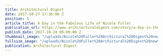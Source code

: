 ```yaml
---
title: Architectural Digest
date: 2017-10-27 17:36:00 Z
position: 5
article_title: A Day in the Fabulous Life of Nicole Fuller
publication_url: https://www.architecturaldigest.com/story/a-day-in-the-life-of-nicole-fuller
publish_date: 2017-10-24 00:00:00 Z
thumbnail_image: "/uploads/Nicole%20Fuller%20Archictural%20Digest%20new%20york%20interior%20designer%202017.jpg"
fullsize_image: "/uploads/Nicole%20Fuller%20Archictural%20Digest%20new%20york%20interior%20designer%202017.jpg"
publication: Architectural Digest
---
```


